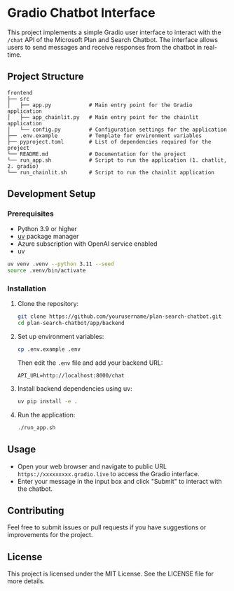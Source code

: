 # Gradio Chatbot Interface

This project implements a simple Gradio user interface to interact with the `/chat` API of the Microsoft Plan and Search Chatbot. The interface allows users to send messages and receive responses from the chatbot in real-time.

## Project Structure

```
frontend
├── src
│   ├── app.py            # Main entry point for the Gradio application
│   ├── app_chainlit.py   # Main entry point for the chainlit application
│   └── config.py         # Configuration settings for the application 
├── .env.example          # Template for environment variables
├── pyproject.toml        # List of dependencies required for the project
└── README.md             # Documentation for the project
└── run_app.sh            # Script to run the application (1. chatlit, 2. gradio)
└── run_chainlit.sh       # Script to run the chainlit application
```

## Development Setup

### Prerequisites

- Python 3.9 or higher
- [uv](https://github.com/astral-sh/uv) package manager
- Azure subscription with OpenAI service enabled
- uv
```bash
uv venv .venv --python 3.11 --seed
source .venv/bin/activate
```

### Installation

1. Clone the repository:
   ```bash
   git clone https://github.com/yourusername/plan-search-chatbot.git
   cd plan-search-chatbot/app/backend
   ```

2. Set up environment variables:
   ```bash
   cp .env.example .env
   ```
   Then edit the `.env` file and add your backend URL:
   ```
   API_URL=http://localhost:8000/chat

   ```

3. Install backend dependencies using uv:
   ```bash
   uv pip install -e .
   ```
   
4. Run the application:
   ```bash
   ./run_app.sh
   ```

## Usage

- Open your web browser and navigate to public URL `https://xxxxxxxxx.gradio.live` to access the Gradio interface.
- Enter your message in the input box and click "Submit" to interact with the chatbot.

## Contributing

Feel free to submit issues or pull requests if you have suggestions or improvements for the project.

## License

This project is licensed under the MIT License. See the LICENSE file for more details.
